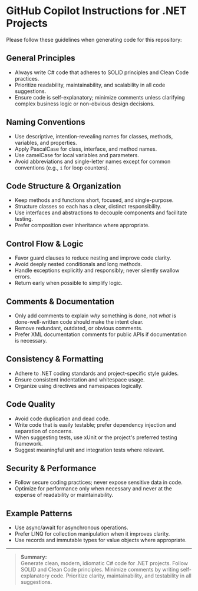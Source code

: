 # GitHub Copilot Instructions for .NET Projects

Please follow these guidelines when generating code for this repository:

## General Principles
- Always write C# code that adheres to SOLID principles and Clean Code practices.
- Prioritize readability, maintainability, and scalability in all code suggestions.
- Ensure code is self-explanatory; minimize comments unless clarifying complex business logic or non-obvious design decisions.

## Naming Conventions
- Use descriptive, intention-revealing names for classes, methods, variables, and properties.
- Apply PascalCase for class, interface, and method names.
- Use camelCase for local variables and parameters.
- Avoid abbreviations and single-letter names except for common conventions (e.g., `i` for loop counters).

## Code Structure & Organization
- Keep methods and functions short, focused, and single-purpose.
- Structure classes so each has a clear, distinct responsibility.
- Use interfaces and abstractions to decouple components and facilitate testing.
- Prefer composition over inheritance where appropriate.

## Control Flow & Logic
- Favor guard clauses to reduce nesting and improve code clarity.
- Avoid deeply nested conditionals and long methods.
- Handle exceptions explicitly and responsibly; never silently swallow errors.
- Return early when possible to simplify logic.

## Comments & Documentation
- Only add comments to explain *why* something is done, not *what* is done-well-written code should make the intent clear.
- Remove redundant, outdated, or obvious comments.
- Prefer XML documentation comments for public APIs if documentation is necessary.

## Consistency & Formatting
- Adhere to .NET coding standards and project-specific style guides.
- Ensure consistent indentation and whitespace usage.
- Organize using directives and namespaces logically.

## Code Quality
- Avoid code duplication and dead code.
- Write code that is easily testable; prefer dependency injection and separation of concerns.
- When suggesting tests, use xUnit or the project's preferred testing framework.
- Suggest meaningful unit and integration tests where relevant.

## Security & Performance
- Follow secure coding practices; never expose sensitive data in code.
- Optimize for performance only when necessary and never at the expense of readability or maintainability.

## Example Patterns
- Use async/await for asynchronous operations.
- Prefer LINQ for collection manipulation when it improves clarity.
- Use records and immutable types for value objects where appropriate.

---

> **Summary:**  
> Generate clean, modern, idiomatic C# code for .NET projects. Follow SOLID and Clean Code principles. Minimize comments by writing self-explanatory code. Prioritize clarity, maintainability, and testability in all suggestions.

